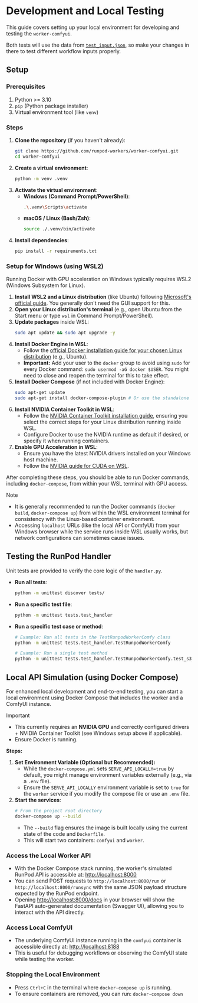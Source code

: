 # Development and Local Testing

This guide covers setting up your local environment for developing and testing the `worker-comfyui`.

Both tests will use the data from [`test_input.json`](../test_input.json), so make your changes in there to test different workflow inputs properly.

## Setup

### Prerequisites

1.  Python >= 3.10
2.  `pip` (Python package installer)
3.  Virtual environment tool (like `venv`)

### Steps

1.  **Clone the repository** (if you haven't already):
    ```bash
    git clone https://github.com/runpod-workers/worker-comfyui.git
    cd worker-comfyui
    ```
2.  **Create a virtual environment**:
    ```bash
    python -m venv .venv
    ```
3.  **Activate the virtual environment**:
    - **Windows (Command Prompt/PowerShell)**:
      ```bash
      .\.venv\Scripts\activate
      ```
    - **macOS / Linux (Bash/Zsh)**:
      ```bash
      source ./.venv/bin/activate
      ```
4.  **Install dependencies**:
    ```bash
    pip install -r requirements.txt
    ```

### Setup for Windows (using WSL2)

Running Docker with GPU acceleration on Windows typically requires WSL2 (Windows Subsystem for Linux).

1.  **Install WSL2 and a Linux distribution** (like Ubuntu) following [Microsoft's official guide](https://learn.microsoft.com/en-us/windows/wsl/install). You generally don't need the GUI support for this.
2.  **Open your Linux distribution's terminal** (e.g., open Ubuntu from the Start menu or type `wsl` in Command Prompt/PowerShell).
3.  **Update packages** inside WSL:
    ```bash
    sudo apt update && sudo apt upgrade -y
    ```
4.  **Install Docker Engine in WSL**:
    - Follow the [official Docker installation guide for your chosen Linux distribution](https://docs.docker.com/engine/install/#server) (e.g., Ubuntu).
    - **Important:** Add your user to the `docker` group to avoid using `sudo` for every Docker command: `sudo usermod -aG docker $USER`. You might need to close and reopen the terminal for this to take effect.
5.  **Install Docker Compose** (if not included with Docker Engine):
    ```bash
    sudo apt-get update
    sudo apt-get install docker-compose-plugin # Or use the standalone binary method if preferred
    ```
6.  **Install NVIDIA Container Toolkit in WSL**:
    - Follow the [NVIDIA Container Toolkit installation guide](https://docs.nvidia.com/datacenter/cloud-native/container-toolkit/latest/install-guide.html), ensuring you select the correct steps for your Linux distribution running inside WSL.
    - Configure Docker to use the NVIDIA runtime as default if desired, or specify it when running containers.
7.  **Enable GPU Acceleration in WSL**:
    - Ensure you have the latest NVIDIA drivers installed on your Windows host machine.
    - Follow the [NVIDIA guide for CUDA on WSL](https://docs.nvidia.com/cuda/wsl-user-guide/index.html).

After completing these steps, you should be able to run Docker commands, including `docker-compose`, from within your WSL terminal with GPU access.

> [!NOTE]
>
> - It is generally recommended to run the Docker commands (`docker build`, `docker-compose up`) from within the WSL environment terminal for consistency with the Linux-based container environment.
> - Accessing `localhost` URLs (like the local API or ComfyUI) from your Windows browser while the service runs inside WSL usually works, but network configurations can sometimes cause issues.

## Testing the RunPod Handler

Unit tests are provided to verify the core logic of the `handler.py`.

- **Run all tests**:
  ```bash
  python -m unittest discover tests/
  ```
- **Run a specific test file**:
  ```bash
  python -m unittest tests.test_handler
  ```
- **Run a specific test case or method**:

  ```bash
  # Example: Run all tests in the TestRunpodWorkerComfy class
  python -m unittest tests.test_handler.TestRunpodWorkerComfy

  # Example: Run a single test method
  python -m unittest tests.test_handler.TestRunpodWorkerComfy.test_s3_upload
  ```

## Local API Simulation (using Docker Compose)

For enhanced local development and end-to-end testing, you can start a local environment using Docker Compose that includes the worker and a ComfyUI instance.

> [!IMPORTANT]
>
> - This currently requires an **NVIDIA GPU** and correctly configured drivers + NVIDIA Container Toolkit (see Windows setup above if applicable).
> - Ensure Docker is running.

**Steps:**

1.  **Set Environment Variable (Optional but Recommended):**
    - While the `docker-compose.yml` sets `SERVE_API_LOCALLY=true` by default, you might manage environment variables externally (e.g., via a `.env` file).
    - Ensure the `SERVE_API_LOCALLY` environment variable is set to `true` for the `worker` service if you modify the compose file or use an `.env` file.
2.  **Start the services**:
    ```bash
    # From the project root directory
    docker-compose up --build
    ```
    - The `--build` flag ensures the image is built locally using the current state of the code and `Dockerfile`.
    - This will start two containers: `comfyui` and `worker`.

### Access the Local Worker API

- With the Docker Compose stack running, the worker's simulated RunPod API is accessible at: [http://localhost:8000](http://localhost:8000)
- You can send POST requests to `http://localhost:8000/run` or `http://localhost:8000/runsync` with the same JSON payload structure expected by the RunPod endpoint.
- Opening [http://localhost:8000/docs](http://localhost:8000/docs) in your browser will show the FastAPI auto-generated documentation (Swagger UI), allowing you to interact with the API directly.

### Access Local ComfyUI

- The underlying ComfyUI instance running in the `comfyui` container is accessible directly at: [http://localhost:8188](http://localhost:8188)
- This is useful for debugging workflows or observing the ComfyUI state while testing the worker.

### Stopping the Local Environment

- Press `Ctrl+C` in the terminal where `docker-compose up` is running.
- To ensure containers are removed, you can run: `docker-compose down`
